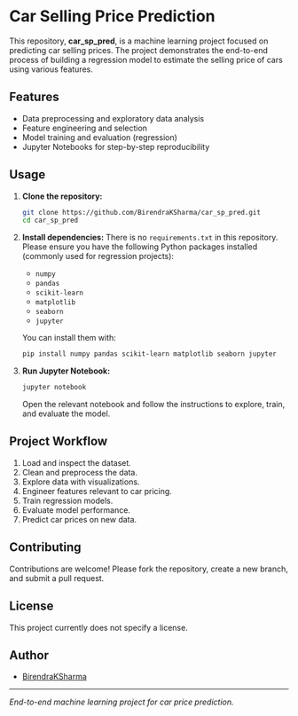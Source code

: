 # Car Selling Price Prediction

This repository, **car_sp_pred**, is a machine learning project focused on predicting car selling prices. The project demonstrates the end-to-end process of building a regression model to estimate the selling price of cars using various features.

## Features

- Data preprocessing and exploratory data analysis
- Feature engineering and selection
- Model training and evaluation (regression)
- Jupyter Notebooks for step-by-step reproducibility

## Usage

1. **Clone the repository:**
   ```bash
   git clone https://github.com/BirendraKSharma/car_sp_pred.git
   cd car_sp_pred
   ```

2. **Install dependencies:**
   There is no `requirements.txt` in this repository. Please ensure you have the following Python packages installed (commonly used for regression projects):
   - `numpy`
   - `pandas`
   - `scikit-learn`
   - `matplotlib`
   - `seaborn`
   - `jupyter`

   You can install them with:
   ```bash
   pip install numpy pandas scikit-learn matplotlib seaborn jupyter
   ```

3. **Run Jupyter Notebook:**
   ```bash
   jupyter notebook
   ```
   Open the relevant notebook and follow the instructions to explore, train, and evaluate the model.

## Project Workflow

1. Load and inspect the dataset.
2. Clean and preprocess the data.
3. Explore data with visualizations.
4. Engineer features relevant to car pricing.
5. Train regression models.
6. Evaluate model performance.
7. Predict car prices on new data.

## Contributing

Contributions are welcome! Please fork the repository, create a new branch, and submit a pull request.

## License

This project currently does not specify a license.

## Author

- [BirendraKSharma](https://github.com/BirendraKSharma)

---
*End-to-end machine learning project for car price prediction.*